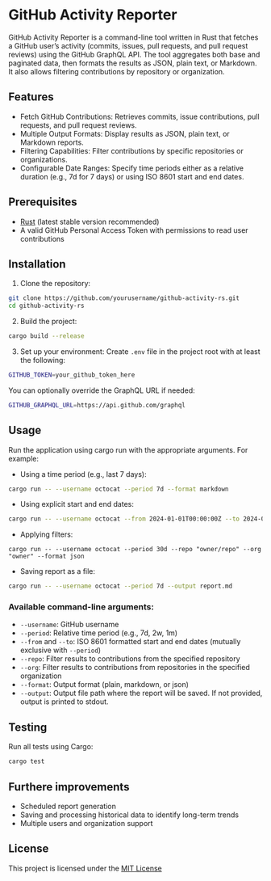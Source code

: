 # GitHub Activity Reporter

GitHub Activity Reporter is a command-line tool written in Rust that fetches a GitHub user’s activity (commits, issues, pull requests, and pull request reviews) using the GitHub GraphQL API. The tool aggregates both base and paginated data, then formats the results as JSON, plain text, or Markdown. It also allows filtering contributions by repository or organization.

## Features

- Fetch GitHub Contributions: Retrieves commits, issue contributions, pull requests, and pull request reviews.
- Multiple Output Formats: Display results as JSON, plain text, or Markdown reports.
- Filtering Capabilities: Filter contributions by specific repositories or organizations.
- Configurable Date Ranges: Specify time periods either as a relative duration (e.g., 7d for 7 days) or using ISO 8601 start and end dates.

## Prerequisites

- [Rust](https://www.rust-lang.org/tools/install) (latest stable version recommended)
- A valid GitHub Personal Access Token with permissions to read user contributions

## Installation

1. 	Clone the repository:

```sh
git clone https://github.com/yourusername/github-activity-rs.git
cd github-activity-rs
```

2. Build the project:
```sh
cargo build --release
```

3. Set up your environment:
Create `.env` file in the project root with at least the following:
```sh
GITHUB_TOKEN=your_github_token_here
```
You can optionally override the GraphQL URL if needed:
```sh
GITHUB_GRAPHQL_URL=https://api.github.com/graphql
```

## Usage
Run the application using cargo run with the appropriate arguments. For example:
- Using a time period (e.g., last 7 days):
```sh
cargo run -- --username octocat --period 7d --format markdown
```

- Using explicit start and end dates:
```sh
cargo run -- --username octocat --from 2024-01-01T00:00:00Z --to 2024-01-31T00:00:00Z --format plain
```

- Applying filters:
```
cargo run -- --username octocat --period 30d --repo "owner/repo" --org "owner" --format json
```

- Saving report as a file:
```sh
cargo run -- --username octocat --period 7d --output report.md
```

### Available command-line arguments:
- `--username`: GitHub username
- `--period`: Relative time period (e.g., 7d, 2w, 1m)
- `--from` and `--to`: ISO 8601 formatted start and end dates (mutually exclusive with `--period`)
- `--repo`: Filter results to contributions from the specified repository
- `--org`: Filter results to contributions from repositories in the specified organization
- `--format`: Output format (plain, markdown, or json)
- `--output`: Output file path where the report will be saved. If not provided, output is printed to stdout.

## Testing
Run all tests using Cargo:
```sh
cargo test
```

## Furthere improvements

- Scheduled report generation
- Saving and processing historical data to identify long-term trends
- Multiple users and organization support


## License

This project is licensed under the [MIT License](LICENSE)
